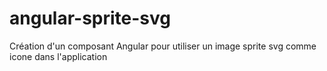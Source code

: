 # angular-sprite-svg
Création d'un composant Angular pour utiliser un image sprite svg comme icone dans l'application
